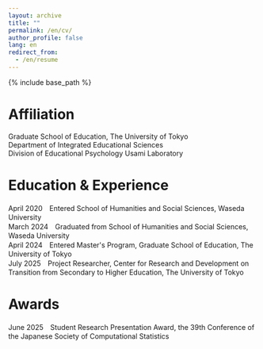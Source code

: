 ```yaml
---
layout: archive
title: ""
permalink: /en/cv/
author_profile: false
lang: en
redirect_from:
  - /en/resume
---
```


{% include base_path %}

Affiliation
======
Graduate School of Education, The University of Tokyo  
Department of Integrated Educational Sciences  
Division of Educational Psychology 
Usami Laboratory

Education & Experience
======
April 2020　Entered School of Humanities and Social Sciences, Waseda University  
March 2024　Graduated from School of Humanities and Social Sciences, Waseda University  
April 2024　Entered Master's Program, Graduate School of Education, The University of Tokyo  
July 2025　Project Researcher, Center for Research and Development on Transition from Secondary to Higher Education, The University of Tokyo

Awards
======
June 2025　Student Research Presentation Award, the 39th Conference of the Japanese Society of Computational Statistics